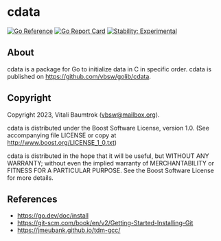 # cdata

[![Go Reference](https://pkg.go.dev/badge/github.com/vbsw/golib/cdata.svg)](https://pkg.go.dev/github.com/vbsw/golib/cdata) [![Go Report Card](https://goreportcard.com/badge/github.com/vbsw/golib/cdata)](https://goreportcard.com/report/github.com/vbsw/golib/cdata) [![Stability: Experimental](https://masterminds.github.io/stability/experimental.svg)](https://masterminds.github.io/stability/experimental.html)

## About
cdata is a package for Go to initialize data in C in specific order. cdata is published on <https://github.com/vbsw/golib/cdata>.

## Copyright
Copyright 2023, Vitali Baumtrok (vbsw@mailbox.org).

cdata is distributed under the Boost Software License, version 1.0. (See accompanying file LICENSE or copy at http://www.boost.org/LICENSE_1_0.txt)

cdata is distributed in the hope that it will be useful, but WITHOUT ANY WARRANTY; without even the implied warranty of MERCHANTABILITY or FITNESS FOR A PARTICULAR PURPOSE. See the Boost Software License for more details.

## References
- https://go.dev/doc/install
- https://git-scm.com/book/en/v2/Getting-Started-Installing-Git
- https://jmeubank.github.io/tdm-gcc/
